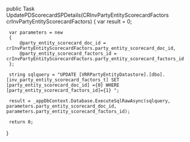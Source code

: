  public Task<int> UpdatePDScorecardSPDetails(CRInvPartyEntityScorecardFactors crInvPartyEntityScorecardFactors)
 {
     var result = 0;

     var parameters = new
     {
         @party_entity_scorecard_doc_id = crInvPartyEntityScorecardFactors.party_entity_scorecard_doc_id,
         @party_entity_scorecard_factors_id = crInvPartyEntityScorecardFactors.party_entity_scorecard_factors_id
     };

     string sqlquery = "UPDATE [VRRPartyEntityDatastore].[dbo].[inv_party_entity_scorecard_factors_t] SET [party_entity_scorecard_doc_id] ={0} WHERE [party_entity_scorecard_factors_id]={1} ";

     result = _appDbContext.Database.ExecuteSqlRawAsync(sqlquery, parameters.party_entity_scorecard_doc_id, parameters.party_entity_scorecard_factors_id);

     return 0;
 }
